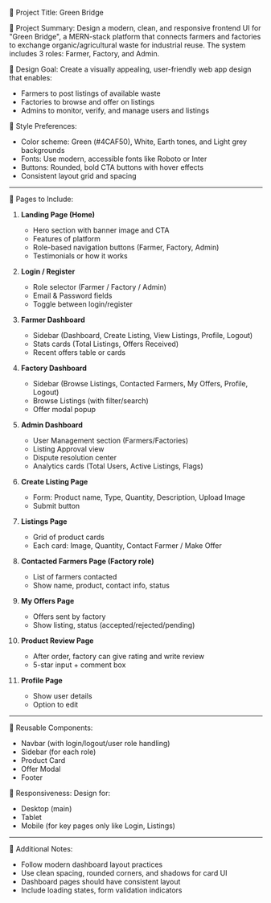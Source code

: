 📌 Project Title: Green Bridge

🧠 Project Summary:
Design a modern, clean, and responsive frontend UI for "Green Bridge", a MERN-stack platform that connects farmers and factories to exchange organic/agricultural waste for industrial reuse. The system includes 3 roles: Farmer, Factory, and Admin.

🎯 Design Goal:
Create a visually appealing, user-friendly web app design that enables:
- Farmers to post listings of available waste
- Factories to browse and offer on listings
- Admins to monitor, verify, and manage users and listings

🎨 Style Preferences:
- Color scheme: Green (#4CAF50), White, Earth tones, and Light grey backgrounds
- Fonts: Use modern, accessible fonts like Roboto or Inter
- Buttons: Rounded, bold CTA buttons with hover effects
- Consistent layout grid and spacing

---

🔖 Pages to Include:

1. **Landing Page (Home)**
   - Hero section with banner image and CTA
   - Features of platform
   - Role-based navigation buttons (Farmer, Factory, Admin)
   - Testimonials or how it works

2. **Login / Register**
   - Role selector (Farmer / Factory / Admin)
   - Email & Password fields
   - Toggle between login/register

3. **Farmer Dashboard**
   - Sidebar (Dashboard, Create Listing, View Listings, Profile, Logout)
   - Stats cards (Total Listings, Offers Received)
   - Recent offers table or cards

4. **Factory Dashboard**
   - Sidebar (Browse Listings, Contacted Farmers, My Offers, Profile, Logout)
   - Browse Listings (with filter/search)
   - Offer modal popup

5. **Admin Dashboard**
   - User Management section (Farmers/Factories)
   - Listing Approval view
   - Dispute resolution center
   - Analytics cards (Total Users, Active Listings, Flags)

6. **Create Listing Page**
   - Form: Product name, Type, Quantity, Description, Upload Image
   - Submit button

7. **Listings Page**
   - Grid of product cards
   - Each card: Image, Quantity, Contact Farmer / Make Offer

8. **Contacted Farmers Page (Factory role)**
   - List of farmers contacted
   - Show name, product, contact info, status

9. **My Offers Page**
   - Offers sent by factory
   - Show listing, status (accepted/rejected/pending)

10. **Product Review Page**
    - After order, factory can give rating and write review
    - 5-star input + comment box

11. **Profile Page**
    - Show user details
    - Option to edit

---

🧩 Reusable Components:
- Navbar (with login/logout/user role handling)
- Sidebar (for each role)
- Product Card
- Offer Modal
- Footer

📱 Responsiveness:
Design for:
- Desktop (main)
- Tablet
- Mobile (for key pages only like Login, Listings)

---

🔗 Additional Notes:
- Follow modern dashboard layout practices
- Use clean spacing, rounded corners, and shadows for card UI
- Dashboard pages should have consistent layout
- Include loading states, form validation indicators


